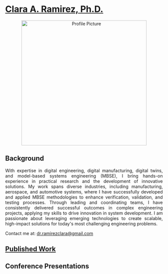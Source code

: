 # [Clara A. Ramirez, Ph.D.](https://www.linkedin.com/in/clara-aramirez/)

<div align="center">
 <img src="https://media.licdn.com/dms/image/v2/D4E03AQHM-UEpY5ADTQ/profile-displayphoto-shrink_800_800/profile-displayphoto-shrink_800_800/0/1685555890610?e=1749081600&v=beta&t=8oXACFrh7MhicxfG58AXjypZ85NYH7mVVoN4k2VEu-4" alt="Profile Picture" width="400" height="400">
</div>

## Background

<p style="text-align: justify;">
With expertise in digital engineering, digital manufacturing, digital twins, and model-based systems engineering (MBSE), I bring hands-on experience in practical research and the development of innovative solutions. My work spans diverse industries, including manufacturing, aerospace, and automotive systems, where I have successfully developed and applied MBSE methodologies to enhance verification, validation, and testing processes. Through leading and coordinating teams, I have consistently delivered successful outcomes in complex engineering projects, applying my skills to drive innovation in system development. I am passionate about leveraging emerging technologies to create scalable, high-impact solutions for today's most challenging engineering problems.
</p>

Contact me at: dr.ramirezclara@gmail.com

## [Published Work](https://orcid.org/0000-0002-1239-9931)

## Conference Presentations

